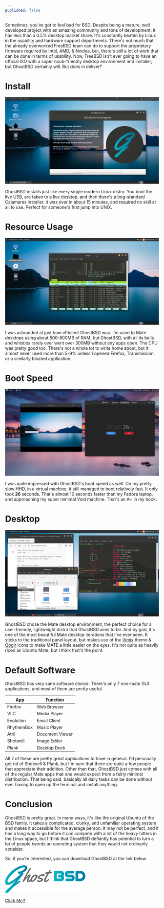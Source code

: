 ```yaml
---
published: false
---
```

Sometimes, you've got to feel bad for BSD. Despite being a mature, well developed project with an amazing community and tons of development, it has less than a 0.5% desktop market share. It's constantly beaten by Linux in the usability and hardware support departments. There's not much that the already overworked FreeBSD team can do to support the proprietary firmware required by Intel, AMD, & Nvidea, but, there's still a lot of work that can be done in terms of usability. Now, FreeBSD isn't ever going to have an official ISO with a super noob-friendly desktop environment and installer, but GhostBSD certainly will. But does in deliver?   

# Install 

![GhostInstall](/images/GhostInstall.png)

GhostBSD installs just like every single modern Linux distro. You boot the live USB, are taken to a live desktop, and then there's a bog-standard Calamares installer. It was over in about 15 minutes, and required no skill at all to use. Perfect for someone's first jump into UNIX. 

# Resource Usage 

![GhostResource](/images/GhostResource.png)

I was astounded at just how efficient GhostBSD was. I'm used to Mate desktops using about 500-600MB of RAM, but GhostBSD, with all its bells and whistles rarely ever went over 300MB without any apps open. The CPU was pretty good too. There's not a whole lot to write home about, but it almost never used more than 5-9% unless I opened Firefox, Transmission, or a similarly bloated application. 

# Boot Speed 

![GhostBoot](/images/GhostBoot.png)

I was quite impressed with GhostBSD's boot speed as well. On my pretty slow HHD, in a virtual machine, it still managed to boot relatively fast. It only took **26** seconds. That's almost 10 seconds faster than my Fedora laptop, and approaching my super minimal Void machine. That's an A+ in my book. 

# Desktop 

![GhostDesktop](/images/GhostDesktop.png)

GhostBSD chose the Mate desktop environment, the perfect choice for a user-friendly, lightweight distro that GhostBSD aims to be. And by god, it's one of the most beautiful Mate desktop iterations that I've ever seen. It sticks to the traditional panel layout, but makes use of the [Vimix](https://github.com/vinceliuice/vimix-gtk-themes) theme & [Qogir](https://github.com/vinceliuice/Qogir-icon-theme) icons to make MATE a little easier on the eyes. It's not quite as heavily riced as Ubuntu Mate, but I think that's the point. 

# Default Software 

GhostBSD has very sane software choice. There's only 7 non-mate GUI applications, and most of them are pretty useful. 

| App | Function | 
|-----|----------|
| Firefox | Web Browser |
| VLC | Media Player | 
| Evolution | Email Client| 
| RhythemBox | Music Player | 
| Atril | Document Viewer | 
| Shotwell | Image Editor | 
| Plank | Desktop Dock | 

All 7 of these are pretty great applications to have in general. I'd personally get rid of Shotwell & Plank, but I'm sure that there are quite a few people that appreciate their addition. Other than that, GhostBSD just comes with all of the regular Mate apps that one would expect from a fairly minimal distribution. That being said, basically all daily tasks can be done without ever having to open up the terminal and install anything. 

# Conclusion 

GhostBSD is pretty great. In many ways, it's like the original Ubuntu of the BSD family. It takes a complicated, clunky, and unfamiliar operating system and makes it accessible for the average person. It may not be perfect, and it has a long way to go before it can compete with a lot of the heavy hitters in the Linux space, but I think that GhostBSD defiantly has potential to turn a lot of people twords an operating system that they would not ordinarily consider. 

So, if you're interested, you can download GhostBSD at the link below. 

![GhostLogo](/images/GhostLogo.png)

[Click Me!!](https://ghostbsd.org/download)
